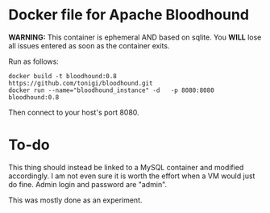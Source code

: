 # Docker file for Apache Bloodhound 

**WARNING:** This container is ephemeral AND based on sqlite. You **WILL** lose all issues entered as soon as the container exits.

Run as follows: 

```
docker build -t bloodhound:0.8 https://github.com/tonigi/bloodhound.git
docker run --name="bloodhound_instance" -d   -p 8080:8080 bloodhound:0.8
```

Then connect to your host's port 8080.

# To-do

This thing should instead be linked to a MySQL container and modified accordingly. I am not even sure it is worth the effort when a VM would just do fine. Admin login and password are "admin".

This was mostly done as an experiment.


